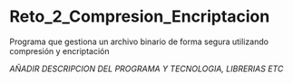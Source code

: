 # Reto_2_Compresion_Encriptacion
Programa que gestiona un archivo binario de forma segura utilizando compresión y encriptación


*AÑADIR DESCRIPCION DEL PROGRAMA Y TECNOLOGIA, LIBRERIAS ETC*
